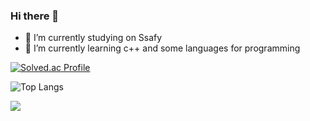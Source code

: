 ### Hi there 👋

- 🔭 I’m currently studying on Ssafy
- 🌱 I’m currently learning c++ and some languages for programming

[![Solved.ac Profile](http://mazassumnida.wtf/api/v2/generate_badge?boj=pyu1202)](https://solved.ac/pyu1202/)

![Top Langs](https://github-readme-stats.vercel.app/api/top-langs/?username=nastorond&layout=compact&theme=dark)

![](./profile-3d-contrib/profile-night-view.svg)

